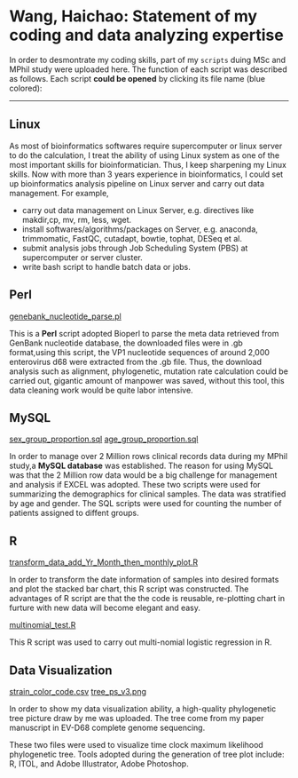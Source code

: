 
# Wang, Haichao: Statement of my coding and data analyzing expertise

In order to desmontrate my coding skills, part of my `scripts` duing MSc and MPhil study
were uploaded here. The function of each script was described as follows. Each script __could 
be opened__ by clicking its file name (blue colored):

---

## Linux

As most of bioinformatics softwares require supercomputer or linux server to do the calculation, I treat the ability of using Linux system as one of the most important skills for bioinformatician. Thus, I keep sharpening my Linux skills. Now with more than 3 years experience in bioinformatics, I could set up bioinformatics analysis pipeline on Linux server and carry out data management.
For example, 
* carry out data management on Linux Server, e.g. directives like makdir,cp, mv, rm, less, wget.
* install softwares/algorithms/packages on Server, e.g. anaconda, trimmomatic, FastQC, cutadapt, bowtie, tophat, DESeq et al.
* submit analysis jobs through Job Scheduling System (PBS) at supercomputer or server cluster. 
* write bash script to handle batch data or jobs.


## Perl

[genebank_nucleotide_parse.pl](https://github.com/Marvel1991/data_analysis_visualization/blob/master/get_accession_strain-name_location_length_collection_add_vp1_version3_final.pl)

This is a __Perl__ script adopted Bioperl to parse the meta data retrieved from GenBank 
nucleotide database, the downloaded files were in .gb format,using this script, the VP1 
nucleotide sequences of around 2,000 enterovirus d68 were extracted from the .gb file.
Thus, the download analysis such as alignment, phylogenetic, mutation rate calculation could 
be carried out, gigantic amount of manpower was saved, without this tool, this data cleaning 
work would be quite labor intensive. 

## MySQL

[sex_group_proportion.sql](https://github.com/Marvel1991/data_analysis_visualization/blob/master/sex_proportion.sql)
[age_group_proportion.sql](https://github.com/Marvel1991/data_analysis_visualization/blob/master/age_group_proportion.sql)

In order to manage over 2 Million rows clinical records data during my MPhil study,a __MySQL database__
was established. The reason for using MySQL was that the 2 Million row data would be a big challenge
for management and analysis if EXCEL was adopted. These two scripts were used for summarizing the 
demographics for clinical samples. The data was stratified by age and gender. The SQL scripts were used
for counting the number of patients assigned to diffent groups.

## R

[transform_data_add_Yr_Month_then_monthly_plot.R](https://github.com/Marvel1991/data_analysis_visualization/blob/master/transform_data_add_Yr_Month_then_monthly_plot.R)

In order to transform the date information of samples into desired formats and plot the 
stacked bar chart, this R script was constructed. The advantages of R script are that the 
the code is reusable, re-plotting chart in furture with new data will become elegant and easy.

[multinomial_test.R](https://github.com/Marvel1991/data_analysis_visualization/blob/master/multi_nomial_A_ref.R)

This R script was used to carry out multi-nomial logistic regression in R.

## Data Visualization 

[strain_color_code.csv](https://github.com/Marvel1991/data_analysis_visualization/blob/master/strain_color_code.csv)
[tree_ps_v3.png](https://github.com/Marvel1991/data_analysis_visualization/blob/master/tree_ps_v3.png)

In order to show my data visualization ability, a high-quality phylogenetic tree picture draw by me was uploaded.
The tree come from my paper manuscript in EV-D68 complete genome sequencing.

These two files were used to visualize time clock maximum likelihood phylogenetic tree. Tools adopted during the 
generation of tree plot include: R, ITOL, and Adobe Illustrator, Adobe Photoshop.


